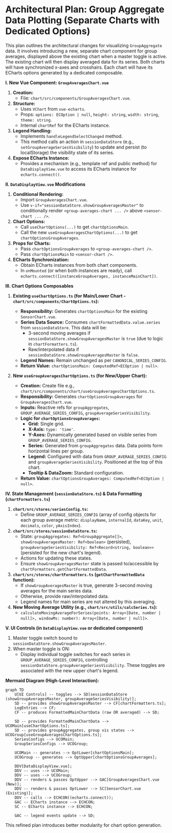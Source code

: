 # Architectural Plan: Group Aggregate Data Plotting (Separate Charts with Dedicated Options)

This plan outlines the architectural changes for visualizing `GroupAggregate` data. It involves introducing a new, separate chart component for group averages, displayed above the existing chart when a master toggle is active. The existing chart will then display averaged data for its series. Both charts will have synchronized x-axes and crosshairs. Each chart will have its ECharts options generated by a dedicated composable.

**I. New Vue Component: `GroupAveragesChart.vue`**

1.  **Creation:**
    - File: `chart/src/components/GroupAveragesChart.vue`.
2.  **Structure:**
    - Uses `VChart` from `vue-echarts`.
    - Props: `options: ECOption | null`, `height: string`, `width: string`, `theme: string`.
    - Internal `chartRef` for the ECharts instance.
3.  **Legend Handling:**
    - Implements `handleLegendSelectChanged` method.
    - This method calls an action in `sessionDataStore` (e.g., `setGroupAverageSeriesVisibility`) to update and persist (to localStorage) the visibility state of its series.
4.  **Expose ECharts Instance:**
    - Provides a mechanism (e.g., template ref and public method) for `DataDisplayView.vue` to access its ECharts instance for `echarts.connect()`.

**II. `DataDisplayView.vue` Modifications**

1.  **Conditional Rendering:**
    - Import `GroupAveragesChart.vue`.
    - Use `v-if="sessionDataStore.showGroupAveragesMaster"` to conditionally render `<group-averages-chart ... />` above `<sensor-chart ... />`.
2.  **Chart Options:**
    - Call `useChartOptions(...)` to get `chartOptionsMain`.
    - Call the new `useGroupAveragesChartOptions(...)` to get `chartOptionsGroupAverages`.
3.  **Props for Charts:**
    - Pass `chartOptionsGroupAverages` to `<group-averages-chart />`.
    - Pass `chartOptionsMain` to `<sensor-chart />`.
4.  **ECharts Synchronization:**
    - Obtain ECharts instances from both chart components.
    - In `onMounted` (or when both instances are ready), call `echarts.connect([instanceGroupAverages, instanceMainChart])`.

**III. Chart Options Composables**

1.  **Existing `useChartOptions.ts` (for Main/Lower Chart - `chart/src/components/ChartOptions.ts`):**

    - **Responsibility:** Generates `chartOptionsMain` for the existing `SensorChart.vue`.
    - **Series Data Source:** Consumes `chartFormattedData.value.series` from `sessionDataStore`. This data will be:
      - 3-second moving averages if `sessionDataStore.showGroupAveragesMaster` is `true` (due to logic in `chartFormatters.ts`).
      - Raw/interpolated data if `sessionDataStore.showGroupAveragesMaster` is `false`.
    - **Legend Names:** Remain unchanged as per `CANONICAL_SERIES_CONFIG`.
    - **Return Value:** `chartOptionsMain: ComputedRef<ECOption | null>`.

2.  **New `useGroupAveragesChartOptions.ts` (for New/Upper Chart):**
    - **Creation:** Create file e.g., `chart/src/components/chart/useGroupAveragesChartOptions.ts`.
    - **Responsibility:** Generates `chartOptionsGroupAverages` for `GroupAveragesChart.vue`.
    - **Inputs:** Reactive refs for `groupAggregates`, `GROUP_AVERAGE_SERIES_CONFIG`, `groupAverageSeriesVisibility`.
    - **Logic for `chartOptionsGroupAverages`:**
      - **Grid:** Single grid.
      - **X-Axis:** `type: 'time'`.
      - **Y-Axes:** Dynamically generated based on visible series from `GROUP_AVERAGE_SERIES_CONFIG`.
      - **Series:** Generated from `groupAggregates` data. Data points form horizontal lines per group.
      - **Legend:** Configured with data from `GROUP_AVERAGE_SERIES_CONFIG` and `groupAverageSeriesVisibility`. Positioned at the top of this chart.
      - **Tooltip & DataZoom:** Standard configuration.
    - **Return Value:** `chartOptionsGroupAverages: ComputedRef<ECOption | null>`.

**IV. State Management (`sessionDataStore.ts`) & Data Formatting (`chartFormatters.ts`)**

1.  **`chart/src/stores/seriesConfig.ts`:**
    - Define `GROUP_AVERAGE_SERIES_CONFIG` (array of config objects for each group average metric: `displayName`, `internalId`, `dataKey`, `unit`, `decimals`, `color`, `yAxisIndex`).
2.  **`chart/src/stores/sessionDataStore.ts`:**
    - State: `groupAggregates: Ref<GroupAggregate[]>`, `showGroupAveragesMaster: Ref<boolean>` (persisted), `groupAverageSeriesVisibility: Ref<Record<string, boolean>>` (persisted for the new chart's legend).
    - Actions for updating these states.
    - Ensure `showGroupAveragesMaster` state is passed to/accessible by `chartFormatters.getChartFormattedData`.
3.  **`chart/src/stores/chartFormatters.ts` (`getChartFormattedData` function):**
    - If `showGroupAveragesMaster` is true, generate 3-second moving averages for the main series data.
    - Otherwise, provide raw/interpolated data.
    - Legend names for main series are not altered by this averaging.
4.  **New Moving Average Utility (e.g., `chart/src/utils/calcSeries.ts`):**
    - `calculateMovingAverageForSeries(points: Array<[Date, number | null]>, windowMs: number): Array<[Date, number | null]>`.

**V. UI Controls (in `DataDisplayView.vue` or dedicated component)**

1.  Master toggle switch bound to `sessionDataStore.showGroupAveragesMaster`.
2.  When master toggle is ON:
    - Display individual toggle switches for each series in `GROUP_AVERAGE_SERIES_CONFIG`, controlling `sessionDataStore.groupAverageSeriesVisibility`. These toggles are associated with the new upper chart's legend.

**Mermaid Diagram (High-Level Interaction):**

```mermaid
graph TD
    U[UI Controls] -- toggles --> SD[sessionDataStore (showGroupAveragesMaster, groupAverageSeriesVisibility)];
    SD -- provides showGroupAveragesMaster --> CF[chartFormatters.ts];
    LogEntries --> CF;
    CF -- produces FormattedMainChartData (raw OR averaged) --> SD;

    SD -- provides FormattedMainChartData --> UCOMain[useChartOptions.ts];
    SD -- provides groupAggregates, group vis states --> UCOGroup[useGroupAveragesChartOptions.ts];
    SeriesConfigs --> UCOMain;
    GroupSeriesConfigs --> UCOGroup;

    UCOMain -- generates --> OptLower[chartOptionsMain];
    UCOGroup -- generates --> OptUpper[chartOptionsGroupAverages];

    DDV[DataDisplayView.vue];
    DDV -- uses --> UCOMain;
    DDV -- uses --> UCOGroup;
    DDV -- renders & passes OptUpper --> GAC[GroupAveragesChart.vue (New)];
    DDV -- renders & passes OptLower --> SC[SensorChart.vue (Existing)];
    DDV -- calls --> ECHCON((echarts.connect));
    GAC -- ECharts instance --> ECHCON;
    SC -- ECharts instance --> ECHCON;

    GAC -- legend events update --> SD;
```

This refined plan introduces better modularity for chart option generation.
